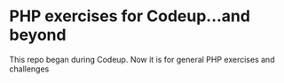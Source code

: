 # PHP exercises for Codeup...and beyond

This repo began during Codeup. Now it is for general PHP exercises and challenges 
